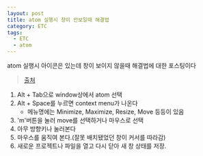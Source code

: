 ```yaml
---
layout: post
title: atom 실행시 창이 안보일때 해결법
category: ETC
tags:
  - ETC
  - atom
---
```






atom 실행시 아이콘은 있는데 창이 보이지 않을때 해결법에 대한 포스팅이다

> [출처](https://github.com/atom/atom/issues/8737#issuecomment-139608891)



1. Alt + Tab으로 window상에서 atom 선택
2. Alt + Space를 누르면 context menu가 나온다
   - 메뉴명에는 Minimize, Maximize, Resize, Move 등등이 있음
3. 'm'버튼을 눌러 move를 선택하거나 마우스로 선택
4. 아무 방향키나 눌러본다
5. 마우스를 움직여 본다.(잘못 배치됐었던 창이 커서를 따라감)
6. 새로운 프로젝트나 파일을 열고 다시 닫아 새 창 상태를 저장.


